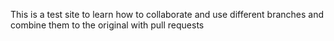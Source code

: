 This is a test site to learn how to collaborate and use different branches and combine them to the original with pull requests
